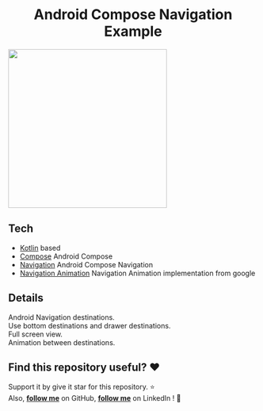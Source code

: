 <h1 align="center">Android Compose Navigation Example</h1>


<img src="preview.gif" align="center" width="320"/>


## Tech
- [Kotlin](https://kotlinlang.org/) based
- [Compose](https://developer.android.com/jetpack/compose) Android Compose
- [Navigation](https://developer.android.com/jetpack/compose/navigation) Android Compose Navigation
- [Navigation Animation](https://google.github.io/accompanist/navigation-animation/) Navigation Animation implementation from google

## Details
   Android Navigation destinations.<br>
   Use bottom destinations and drawer destinations.<br>
   Full screen view.<br>
   Animation between destinations.<br>
   
   
## Find this repository useful? :heart:
Support it by give it star for this repository. :star: <br>
Also, __[follow me](https://github.com/mohamedshasho/)__ on GitHub, __[follow me](https://www.linkedin.com/in/mohammad-shasho/)__ on LinkedIn ! 🤩

